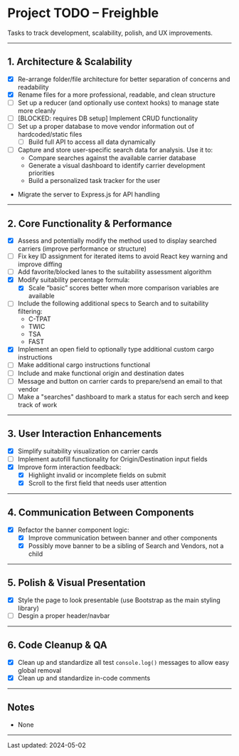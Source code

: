 # Project TODO – Freighble

Tasks to track development, scalability, polish, and UX improvements.

---

## 1. Architecture & Scalability

-   [x] Re-arrange folder/file architecture for better separation of concerns and readability
-   [x] Rename files for a more professional, readable, and clean structure
-   [ ] Set up a reducer (and optionally use context hooks) to manage state more cleanly
-   [ ] [BLOCKED: requires DB setup] Implement CRUD functionality
-   [ ] Set up a proper database to move vendor information out of hardcoded/static files
    -   [ ] Build full API to access all data dynamically
-   [ ] Capture and store user-specific search data for analysis. Use it to:
    -   Compare searches against the available carrier database
    -   Generate a visual dashboard to identify carrier development priorities
    -   Build a personalized task tracker for the user
-   Migrate the server to Express.js for API handling

---

## 2. Core Functionality & Performance

-   [x] Assess and potentially modify the method used to display searched carriers (improve performance or structure)
-   [ ] Fix key ID assignment for iterated items to avoid React key warning and improve diffing
-   [ ] Add favorite/blocked lanes to the suitability assessment algorithm
-   [x] Modify suitability percentage formula:
    -   [x] Scale “basic” scores better when more comparison variables are available
-   [ ] Include the following additional specs to Search and to suitability filtering:
    -   C-TPAT
    -   TWIC
    -   TSA
    -   FAST
-   [x] Implement an open field to optionally type additional custom cargo instructions
-   [ ] Make additional cargo instructions functional
-   [ ] Include and make functional origin and destination dates
-   [ ] Message and button on carrier cards to prepare/send an email to that vendor
-   [ ] Make a "searches" dashboard to mark a status for each serch and keep track of work

---

## 3. User Interaction Enhancements

-   [x] Simplify suitability visualization on carrier cards
-   [ ] Implement autofill functionality for Origin/Destination input fields
-   [x] Improve form interaction feedback:
    -   [x] Highlight invalid or incomplete fields on submit
    -   [x] Scroll to the first field that needs user attention

---

## 4. Communication Between Components

-   [x] Refactor the banner component logic:
    -   [x] Improve communication between banner and other components
    -   [x] Possibly move banner to be a sibling of Search and Vendors, not a child

---

## 5. Polish & Visual Presentation

-   [x] Style the page to look presentable (use Bootstrap as the main styling library)
-   [ ] Desgin a proper header/navbar

---

## 6. Code Cleanup & QA

-   [x] Clean up and standardize all test `console.log()` messages to allow easy global removal
-   [x] Clean up and standardize in-code comments

---

## Notes

-   None

---

Last updated: 2024-05-02

